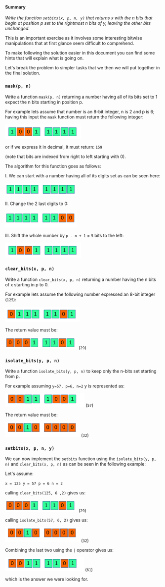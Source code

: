 #### Summary

_Write the function `setbits(x, p, n, y)` that returns x with the n
bits that begin at position p set to the rightmost n bits of y,
leaving the other bits unchanged._


This is an important exercise as it involves some interesting 
bitwise manipulations that at first glance seem difficult to 
comprehend. 

To make following the solution easier in this document you can 
find some hints that will explain what is going on.

Let's break the problem to simpler tasks that we then we will
put together in the final solution.

### `mask(p, n)`

Write a function `mask(p, n)` returning a number having all of 
its bits set to 1 expect the n bits starting in position p.

For example lets assume that number is an 8-bit integer, n is 2 and
p is 6; having this input the `mask` function must return the following
integer:

![img_01.png](static/img_01.png)

or if we express it in decimal, it must return: `159`

(note that bits are indexed from right to left starting with 0).

The algorithm for this function goes as follows:

I. We can start with a number having all of its digits set as can
be seen here:

![img_2.png](static/img_02.png)

II. Change the 2 last digits to 0:

![img_3.png](static/img_03.png)

III. Shift the whole number by `p - n + 1` = `5` bits to the left:

![img_01.png](static/img_01.png)

### `clear_bits(x, p, n)`

Write a function `clear_bits(x, p, n)`  returning a number having 
the n bits of x starting in p to 0.

For example lets assume the following number expressed an 8-bit 
integer (`125`):

![img_4.png](static/img_04.png)

The return value must be:

![img_5.png](static/img_05.png) (`29`)
 

### `isolate_bits(y, p, n)`

Write a function `isolate_bits(y, p, n)` to keep only the n-bits
set starting from p.

For example assuming `y=57, p=6, n=2` y is represented as:

![img_6.png](static/img_06.png) (`57`)

The return value must be:

![img_07.png](static/img_07.png) (`32`)


### `setbits(x, p, n, y)`
We can now implement the `setbits` function using the 
`isolate_bits(y, p, n)` and `clear_bits(x, p, n)` as can be
seen in the following example:

Let's assume:

`x = 125
y = 57
p = 6
n = 2`  

calling `clear_bits(125, 6 ,2)` gives us:

![img_5.png](static/img_05.png) (`29`)

calling `isolate_bits(57, 6, 2)` gives us:

![img_07.png](static/img_07.png) (`32`)

Combining the last two using the `|` operator gives us:

![img_07.png](static/img_08.png) (`61`)

which is the answer we were looking for.